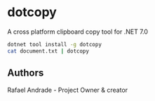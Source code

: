 # dotcopy

A cross platform clipboard copy tool for .NET 7.0

```bash
dotnet tool install -g dotcopy
cat document.txt | dotcopy
```

## Authors
Rafael Andrade - Project Owner & creator
